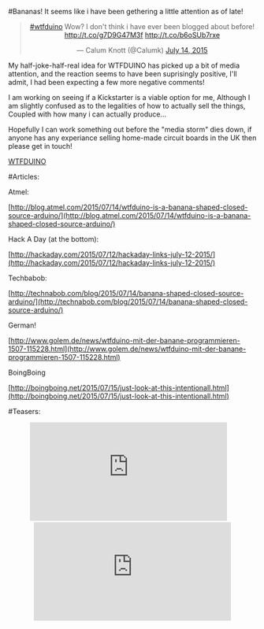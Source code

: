 #Bananas!
It seems like i have been gethering a little attention as of late!
<center>
<blockquote class="twitter-tweet" lang="en"><p lang="en" dir="ltr"><a href="https://twitter.com/hashtag/wtfduino?src=hash">#wtfduino</a> Wow? I don&#39;t think i have ever been blogged about before! &#10;<a href="http://t.co/g7D9G47M3f">http://t.co/g7D9G47M3f</a>&#10;<a href="http://t.co/b6oSUb7rxe">http://t.co/b6oSUb7rxe</a></p>&mdash; Calum Knott (@Calumk) <a href="https://twitter.com/Calumk/status/621072971831078912">July 14, 2015</a></blockquote>
<script async src="//platform.twitter.com/widgets.js" charset="utf-8"></script>
</center>

My half-joke-half-real idea for WTFDUINO has picked up a bit of media attention, and the reaction seems to have been suprisingly positive, I'll admit, I had been expecting a few more negative comments!

I am working on seeing if a Kickstarter is a viable option for me, Although I am slightly confused as to the legalities of how to actually sell the things, Coupled with how many i can actually produce...

Hopefully I can work something out before the "media storm" dies down, if anyone has any experiance selling home-made circuit boards in the UK then please get in touch!


[WTFDUINO](http://wtfduino.co.uk)


#Articles:

Atmel:

[http://blog.atmel.com/2015/07/14/wtfduino-is-a-banana-shaped-closed-source-arduino/](http://blog.atmel.com/2015/07/14/wtfduino-is-a-banana-shaped-closed-source-arduino/)

Hack A Day (at the bottom):

[http://hackaday.com/2015/07/12/hackaday-links-july-12-2015/](http://hackaday.com/2015/07/12/hackaday-links-july-12-2015/)

Techbabob:

[http://technabob.com/blog/2015/07/14/banana-shaped-closed-source-arduino/](http://technabob.com/blog/2015/07/14/banana-shaped-closed-source-arduino/)

German!

[http://www.golem.de/news/wtfduino-mit-der-banane-programmieren-1507-115228.html](http://www.golem.de/news/wtfduino-mit-der-banane-programmieren-1507-115228.html)


BoingBoing

[http://boingboing.net/2015/07/15/just-look-at-this-intentionall.html](http://boingboing.net/2015/07/15/just-look-at-this-intentionall.html)


#Teasers:
<center>
<iframe width="400" height="200" src="https://www.youtube.com/embed/KAL0XMIszVk" frameborder="0" allowfullscreen></iframe> &nbsp; &nbsp; <iframe width="400" height="200" src="https://www.youtube.com/embed/H9GFnzRUP3A" frameborder="0" allowfullscreen></iframe>
</center>

